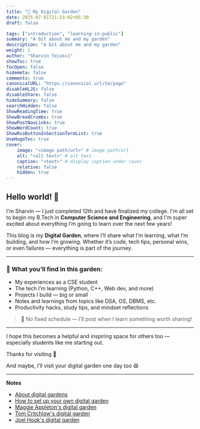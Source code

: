 ```yaml
---
title: "🎯 My Digital Garden"
date: 2025-07-01T21:53:02+05:30
draft: false

tags: ["introduction", "learning-in-public"]
summary: "A bit about me and my garden"
description: "A bit about me and my garden"
weight: 1
author: "Sharvin Tejasvi"
showToc: true
TocOpen: false
hidemeta: false
comments: true
canonicalURL: "https://canonical.url/to/page"
disableHLJS: false
disableShare: false
hideSummary: false
searchHidden: false
ShowReadingTime: true
ShowBreadCrumbs: true
ShowPostNavLinks: true
ShowWordCount: true
ShowRssButtonInSectionTermList: true
UseHugoToc: true
cover:
    image: "<image path/url>" # image path/url
    alt: "<alt text>" # alt text
    caption: "<text>" # display caption under cover
    relative: false
    hidden: true
---
```


## Hello world! 👋

I'm Sharvin — I just completed 12th and have finalized my college. I'm all set to begin my B.Tech in **Computer Science and Engineering**, and I'm super excited about everything I’m going to learn over the next few years!

This blog is my **Digital Garden**, where I’ll share what I’m learning, what I’m building, and how I’m growing. Whether it’s code, tech tips, personal wins, or even failures — everything is part of the journey.

---

### 🌱 What you’ll find in this garden:

- My experiences as a CSE student
- The tech I’m learning (Python, C++, Web dev, and more)
- Projects I build — big or small
- Notes and learnings from topics like DSA, OS, DBMS, etc.
- Productivity hacks, study tips, and mindset reflections

> 🧠 No fixed schedule — I’ll post when I learn something worth sharing!

---

I hope this becomes a helpful and inspiring space for others too — especially students like me starting out.

Thanks for visiting 🌸

And maybe, I’ll visit your digital garden one day too 😄

---

**Notes**

- [About digital gardens](https://www.technologyreview.com/2020/09/03/1007716/digital-gardens-let-you-cultivate-your-own-little-bit-of-the-internet/)
- [How to set up your own digital garden](https://nesslabs.com/digital-garden-set-up#:~:text=A%20digital%20garden%20is%20an,to%20be%20cultivated%20in%20public.)
- [Maggie Appleton\'s digital garden](https://maggieappleton.com/garden)
- [Tom Critchlow\'s digital garden](https://tomcritchlow.com/wiki/)
- [Joel Hook\'s digital garden](https://joelhooks.com/digital-garden)